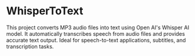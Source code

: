 # WhisperToText
This project converts MP3 audio files into text using Open AI's Whisper AI model. It automatically transcribes speech from audio files and provides accurate text output. Ideal for speech-to-text applications, subtitles, and transcription tasks.
